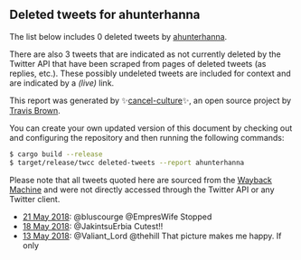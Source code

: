 ## Deleted tweets for ahunterhanna

The list below includes 0 deleted tweets by
[ahunterhanna](https://twitter.com/ahunterhanna).

There are also 3 tweets that are indicated as not currently
deleted by the Twitter API that have been scraped from pages of deleted tweets (as replies, etc.).
These possibly undeleted tweets are included for context and are indicated by a _(live)_ link.


This report was generated by ✨[cancel-culture](https://github.com/travisbrown/cancel-culture)✨,
an open source project by [Travis Brown](https://twitter.com/travisbrown).

You can create your own updated version of this document by checking out and configuring the
repository and then running the following commands:

```bash
$ cargo build --release
$ target/release/twcc deleted-tweets --report ahunterhanna
```

Please note that all tweets quoted here are sourced from the
[Wayback Machine](https://web.archive.org) and were not directly accessed through the Twitter API or
any Twitter client.

* [21 May 2018](https://web.archive.org/web/20180521004715/https://twitter.com/ahunterhanna/status/998364564982059008): @bluscourge @EmpresWife Stopped <!--998364564982059008-->
* [18 May 2018](https://web.archive.org/web/20180518145202/https://twitter.com/ahunterhanna/status/997489998038470656): @JakintsuErbia Cutest!! <!--997489998038470656-->
* [13 May 2018](https://web.archive.org/web/20180513234159/https://twitter.com/ahunterhanna/status/995811425028399105): @Valiant_Lord @thehill That picture makes me happy.  If only <!--995811425028399105-->
